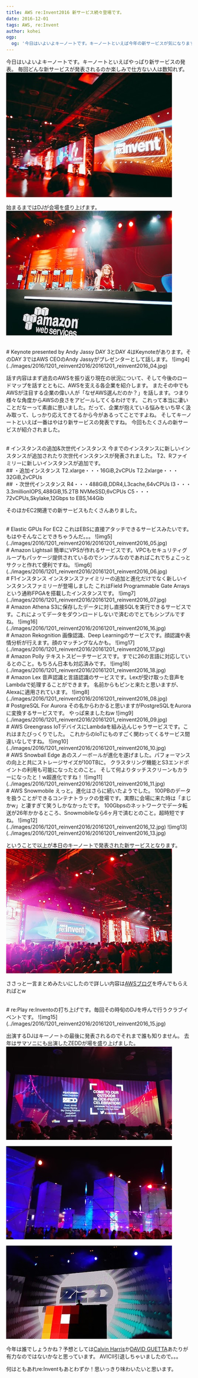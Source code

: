 ```yaml
---
title: AWS re:Invent2016 新サービス続々登場です。
date: 2016-12-01
tags: AWS, re:Invent
author: kohei
ogp:
  og: '今日はいよいよキーノートです。キーノートといえば今年の新サービスが気になります。'
---
```


今日はいよいよキーノートです。キーノートといえばやっぱり新サービスの発表。
毎回どんな新サービスが発表されるのか楽しみで仕方ない人は数知れず。
![img2](../images/2016/1201_reinvent2016/20161201_reinvent2016_02.jpg)

始まるまではDJが会場を盛り上げます。
![img3](../images/2016/1201_reinvent2016/20161201_reinvent2016_03.jpg)


<br>
# Keynote presented by Andy Jassy
DAY 3とDAY 4はKeynoteがあります。そのDAY 3ではAWS CEOのAndy Jassyがプレゼンターとして話します。
![img4](../images/2016/1201_reinvent2016/20161201_reinvent2016_04.jpg)

話す内容はまず過去のAWSを振り返り現在の状況について、そして今後のロードマップを話すとともに、AWSを支える各企業を紹介します。
またその中でもAWSが注目する企業の偉い人が「なぜAWS選んだのか？」を話します。つまり様々な角度からAWSの良さをアピールしてくるわけです。
これって本当に凄いことだなーって素直に思いました。だって、企業が抱えている悩みをいち早く汲み取って、しっかり応えてきてるから今があるってことですよね。
そしてキーノートといえば一番はやはり新サービスの発表ですね。
今回もたくさんの新サービスが紹介されました。


<br>
# インスタンスの追加&次世代インスタンス
今までのインスタンスに新しいインスタンスが追加されたり次世代インスタンスが発表されました。
T2、Rファイミリーに新しいインスタンスが追加です。

<br>
## ・追加インスタンス
T2.xlarge・・・16GiB,2vCPUs
T2.2xlarge・・・32GiB,2vCPUs

<br>
## ・次世代インスタンス
R4・・・488GiB,DDR4,L3cache,64vCPUs
I3・・・3.3millionIOPS,488GiB,15.2TB NVMeSSD,6vCPUs
C5・・・72vCPUs,Skylake,12Gbps to EBS,144Gib

そのほかEC2関連での新サービスもたくさんありました。

<br>
# Elastic GPUs For EC2
これはEBSに直接アタッチできるサービスみたいです。もはやそんなことできちゃうんだ。。。
![img5](../images/2016/1201_reinvent2016/20161201_reinvent2016_05.jpg)

<br>
# Amazon Lightsail
簡単にVPSが作れるサービスです。VPCもセキュリティグループもパッケージ提供されているのでシンプルなのであればこれでちょこっとサクッと作れて便利ですね。
![img6](../images/2016/1201_reinvent2016/20161201_reinvent2016_06.jpg)

<br>
# F1インスタンス
インスタンスファイミリーの追加と進化だけでなく新しいインスタンスファミリーが登場しました
これはField Programmable Gate Arraysという通称FPGAを搭載したインスタンスです。
![img7](../images/2016/1201_reinvent2016/20161201_reinvent2016_07.jpg)

<br>
# Amazon Athena
S3に保存したデータに対し直接SQLを実行できるサービスです。これによってデータをダウンロードしないで済むのでとてもシンプルですね。
![img16](../images/2016/1201_reinvent2016/20161201_reinvent2016_16.jpg)

<br>
# Amazon Rekognition
画像認識、Deep Learningのサービスです。顔認識や表情分析が行えます。顔のマッチングなんかも。
![img17](../images/2016/1201_reinvent2016/20161201_reinvent2016_17.jpg)

<br>
# Amazon Polly
テキストスピーチサービスです。すでに26の言語に対応しているとのこと。もちろん日本も対応済みです。
![img18](../images/2016/1201_reinvent2016/20161201_reinvent2016_18.jpg)

<br>
# Amazon Lex
音声認識と言語認識のサービスです。Lexが受け取った音声をLambdaで処理することができます。
名前からもピンと来たと思いますが、Alexaに適用されています。
![img8](../images/2016/1201_reinvent2016/20161201_reinvent2016_08.jpg)

<br>
# PostgreSQL For Aurora
その名からわかると思いますがPostgreSQLをAuroraに変換するサービスです。
やっぱ来ましたねw
![img9](../images/2016/1201_reinvent2016/20161201_reinvent2016_09.jpg)

<br>
# AWS Greengrass
IoTデバイスにLambdaを組み込んじゃうサービスです。これはまたびっくりでした。
これからのIoTにものすごく関わってくるサービス間違いなしですね。
![img10](../images/2016/1201_reinvent2016/20161201_reinvent2016_10.jpg)

<br>
# AWS Snowball Edge
あのスノーボールが進化を遂げました。パフォーマンスの向上と共にストレージサイズが100TBに。
クラスタリング機能とS3エンドポイントの利用も可能になったとのこと。
そして何よりタッチスクリーンもカラーになったと！w超進化ですね！
![img11](../images/2016/1201_reinvent2016/20161201_reinvent2016_11.jpg)

<br>
# AWS Snowmobile
えっと。進化はさらに続いたようでした。
100PBのデータを扱うことができるコンテナトラックの登場です。実際に会場に来た時は「まじかw」と凄すぎて笑うしかなかったです。
100Gbpsのネットワークでデータ転送が26年かかるところ、Snowmobileなら6ヶ月で済むとのこと。超時短ですね。
![img12](../images/2016/1201_reinvent2016/20161201_reinvent2016_12.jpg)
![img13](../images/2016/1201_reinvent2016/20161201_reinvent2016_13.jpg)

ということで以上が本日のキーノートで発表された新サービスとなります。
![img14](../images/2016/1201_reinvent2016/20161201_reinvent2016_14.jpg)

ささっと一言まとめみたいにしたので詳しい内容は[AWSブログ](https://aws.amazon.com/jp/blogs/news/)を呼んでもらえればとw


<br>
# re:Play
re:Inventoの打ち上げです。毎回その時旬のDJを呼んで行うクラブイベントです。
![img15](../images/2016/1201_reinvent2016/20161201_reinvent2016_15.jpg)

出演するDJはキーノートの最後に発表されるのでそれまで誰も知りません。
去年はサマソニにも出演したZEDDが場を盛り上げました。
![img20](../images/2016/1201_reinvent2016/20161201_reinvent2016_20.jpg)

![img21](../images/2016/1201_reinvent2016/20161201_reinvent2016_21.jpg)

![img22](../images/2016/1201_reinvent2016/20161201_reinvent2016_22.jpg)

今年は誰でしょうかね？予想としては[Calvin Harris](https://soundcloud.com/calvinharris)か[DAVID GUETTA](https://soundcloud.com/davidguetta)あたりが有力なのではないかなと思っています。
AVICII引退しちゃいましたので。。。

何はともあれre:Inventもあとわずか！思いっきり味わいたいと思います。

